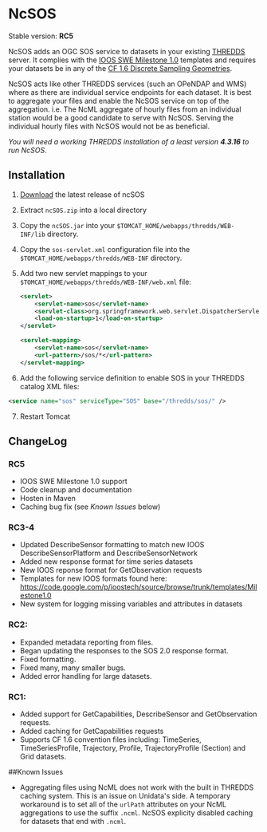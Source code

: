 # NcSOS

Stable version: **RC5**

NcSOS adds an OGC SOS service to datasets in your existing [THREDDS](http://www.unidata.ucar.edu/projects/THREDDS/) server.  It complies with the [IOOS SWE Milestone 1.0](https://code.google.com/p/ioostech/source/browse/#svn%2Ftrunk%2Ftemplates%2FMilestone1.0) templates and requires your datasets be in any of the [CF 1.6 Discrete Sampling Geometries](http://cf-pcmdi.llnl.gov/documents/cf-conventions/1.6/cf-conventions.html#discrete-sampling-geometries).

NcSOS acts like other THREDDS services (such an OPeNDAP and WMS) where as there are individual service endpoints for each dataset.  It is best to aggregate your files and enable the NcSOS service on top of the aggregation.  i.e. The NcML aggregate of hourly files from an individual station would be a good candidate to serve with NcSOS.  Serving the individual hourly files with NcSOS would not be as beneficial.

_You will need a working THREDDS installation of a least version **4.3.16** to run NcSOS_.

## Installation
1. [Download](https://github.com/asascience-open/ncSOS/raw/master/jar/ncSOS.zip) the latest release of ncSOS
2. Extract `ncSOS.zip` into a local directory
3. Copy the `ncSOS.jar` into your `$TOMCAT_HOME/webapps/thredds/WEB-INF/lib` directory.
4. Copy the `sos-servlet.xml` configuration file into the `$TOMCAT_HOME/webapps/thredds/WEB-INF` directory.
5. Add two new servlet mappings to your `$TOMCAT_HOME/webapps/thredds/WEB-INF/web.xml` file:
    ```xml
    <servlet>
        <servlet-name>sos</servlet-name>
        <servlet-class>org.springframework.web.servlet.DispatcherServlet</servlet-class>
        <load-on-startup>1</load-on-startup>
    </servlet>
    ```
    
    ```xml
    <servlet-mapping>
        <servlet-name>sos</servlet-name>
        <url-pattern>/sos/*</url-pattern>
    </servlet-mapping>
    ```

6. Add the following service definition to enable SOS in your THREDDS catalog XML files:
```xml
<service name="sos" serviceType="SOS" base="/thredds/sos/" />
``` 
7. Restart Tomcat

## ChangeLog

### RC5
* IOOS SWE Milestone 1.0 support
* Code cleanup and documentation
* Hosten in Maven
* Caching bug fix (see _Known Issues_ below)

### RC3-4
* Updated DescribeSensor formatting to match new IOOS DescribeSensorPlatform and DescribeSensorNetwork
* Added new response format for time series datasets
* New IOOS reponse format for GetObservation requests
* Templates for new IOOS formats found here: https://code.google.com/p/ioostech/source/browse/trunk/templates/Milestone1.0
* New system for logging missing variables and attributes in datasets 

### RC2:
* Expanded metadata reporting from files.
* Began updating the responses to the SOS 2.0 response format.
* Fixed formatting.
* Fixed many, many smaller bugs.
* Added error handling for large datasets.

### RC1:
* Added support for GetCapabilities, DescribeSensor and GetObservation requests.
* Added caching for GetCapabilities requests
* Supports CF 1.6 convention files including: TimeSeries, TimeSeriesProfile, Trajectory, Profile, TrajectoryProfile (Section) and Grid datasets.

##Known Issues
* Aggregating files using NcML does not work with the built in THREDDS caching system.  This is an issue on Unidata's side.  A temporary workaround is to set all of the `urlPath` attributes on your NcML aggregations to use the suffix `.ncml`.  NcSOS explicity disabled caching for datasets that end with `.ncml`.
